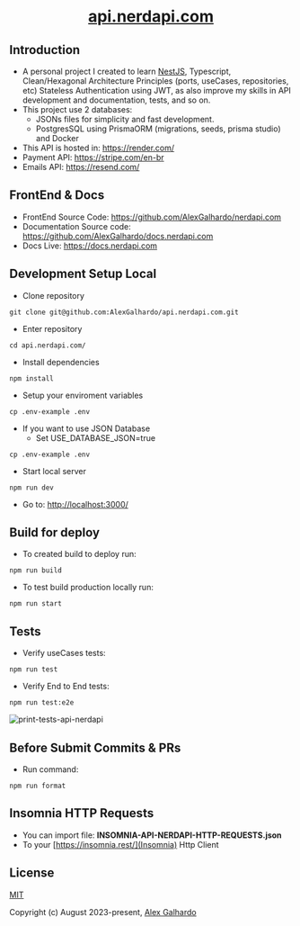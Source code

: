 <div align="center">
 <h1 align="center"><a href="https://nerdapi.com/" target="_blank">api.nerdapi.com</a></h1>
</div>

## Introduction

* A personal project I created to learn [NestJS](https://nestjs.com/), Typescript, Clean/Hexagonal Architecture Principles (ports, useCases, repositories, etc) Stateless Authentication using JWT, as also improve my skills in API development and documentation, tests, and so on.
* This project use 2 databases:
  * JSONs files for simplicity and fast development.
  * PostgresSQL using PrismaORM (migrations, seeds, prisma studio) and Docker
* This API is hosted in: <https://render.com/>
* Payment API: <https://stripe.com/en-br>
* Emails API: <https://resend.com/>

## FrontEnd & Docs

* FrontEnd Source Code: <https://github.com/AlexGalhardo/nerdapi.com>
* Documentation Source code: <https://github.com/AlexGalhardo/docs.nerdapi.com>
* Docs Live: <https://docs.nerdapi.com>

## Development Setup Local

* Clone repository

<!---->

    git clone git@github.com:AlexGalhardo/api.nerdapi.com.git

* Enter repository

<!---->

    cd api.nerdapi.com/

* Install dependencies

<!---->

    npm install

* Setup your enviroment variables

<!---->

    cp .env-example .env

* If you want to use JSON Database
  * Set USE_DATABASE_JSON=true

<!---->

    cp .env-example .env

* Start local server

<!---->

    npm run dev

* Go to: <http://localhost:3000/>

## Build for deploy

* To created build to deploy run:

<!---->

    npm run build

* To test build production locally run:

<!---->

    npm run start

## Tests

* Verify useCases tests:

<!---->

    npm run test

* Verify End to End tests:

<!---->

    npm run test:e2e

![print-tests-api-nerdapi](https://github.com/AlexGalhardo/api.nerdapi.com/assets/19540357/c9fe9b9a-2a17-4612-bb85-3ab06d1467bc)

## Before Submit Commits & PRs

* Run command:

<!---->

    npm run format

<!---->

## Insomnia HTTP Requests

* You can import file: <b>INSOMNIA-API-NERDAPI-HTTP-REQUESTS.json</b>
* To your [https://insomnia.rest/](Insomnia) Http Client

## License

[MIT](http://opensource.org/licenses/MIT)

Copyright (c) August 2023-present, [Alex Galhardo](https://github.com/AlexGalhardo)
